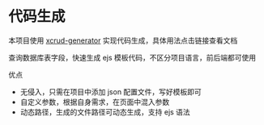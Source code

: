 # 代码生成

本项目使用 [xcrud-generator](https://github.com/GoldSubmarine/xcrud-generator) 实现代码生成，具体用法点击链接查看文档

查询数据库表字段，快速生成 ejs 模板代码，不区分项目语言，前后端都可使用

优点

- 无侵入，只需在项目中添加 json 配置文件，写好模板即可
- 自定义参数，根据自身需求，在页面中混入参数
- 动态路径，生成的文件路径可动态生成，支持 ejs 语法
